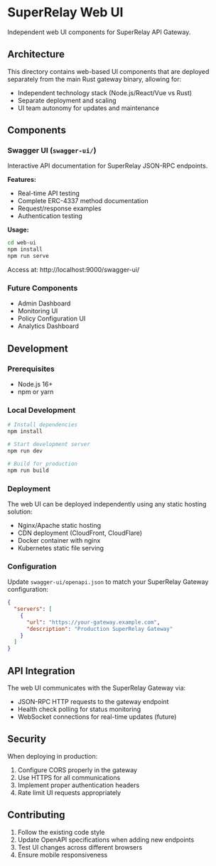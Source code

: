 # SuperRelay Web UI

Independent web UI components for SuperRelay API Gateway.

## Architecture

This directory contains web-based UI components that are deployed separately from the main Rust gateway binary, allowing for:

- Independent technology stack (Node.js/React/Vue vs Rust)
- Separate deployment and scaling
- UI team autonomy for updates and maintenance

## Components

### Swagger UI (`swagger-ui/`)

Interactive API documentation for SuperRelay JSON-RPC endpoints.

**Features:**
- Real-time API testing
- Complete ERC-4337 method documentation
- Request/response examples
- Authentication testing

**Usage:**
```bash
cd web-ui
npm install
npm run serve
```

Access at: http://localhost:9000/swagger-ui/

### Future Components

- Admin Dashboard
- Monitoring UI
- Policy Configuration UI
- Analytics Dashboard

## Development

### Prerequisites

- Node.js 16+
- npm or yarn

### Local Development

```bash
# Install dependencies
npm install

# Start development server
npm run dev

# Build for production
npm run build
```

### Deployment

The web UI can be deployed independently using any static hosting solution:

- Nginx/Apache static hosting
- CDN deployment (CloudFront, CloudFlare)
- Docker container with nginx
- Kubernetes static file serving

### Configuration

Update `swagger-ui/openapi.json` to match your SuperRelay Gateway configuration:

```json
{
  "servers": [
    {
      "url": "https://your-gateway.example.com",
      "description": "Production SuperRelay Gateway"
    }
  ]
}
```

## API Integration

The web UI communicates with the SuperRelay Gateway via:

- JSON-RPC HTTP requests to the gateway endpoint
- Health check polling for status monitoring
- WebSocket connections for real-time updates (future)

## Security

When deploying in production:

1. Configure CORS properly in the gateway
2. Use HTTPS for all communications
3. Implement proper authentication headers
4. Rate limit UI requests appropriately

## Contributing

1. Follow the existing code style
2. Update OpenAPI specifications when adding new endpoints
3. Test UI changes across different browsers
4. Ensure mobile responsiveness